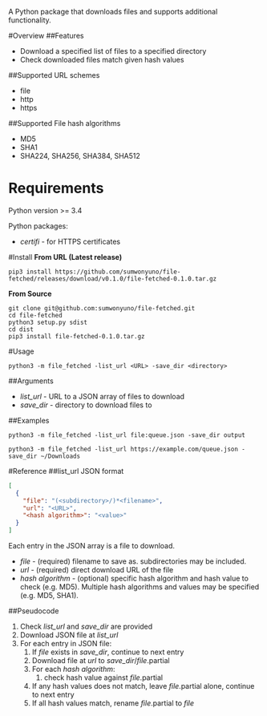 A Python package that downloads files and supports additional functionality.

#Overview
##Features
- Download a specified list of files to a specified directory
- Check downloaded files match given hash values

##Supported URL schemes
- file
- http
- https

##Supported File hash algorithms
- MD5
- SHA1
- SHA224, SHA256, SHA384, SHA512

# Requirements
Python version >= 3.4

Python packages:
- *certifi* - for HTTPS certificates

#Install
__From URL (Latest release)__

```
pip3 install https://github.com/sumwonyuno/file-fetched/releases/download/v0.1.0/file-fetched-0.1.0.tar.gz
```

__From Source__

```
git clone git@github.com:sumwonyuno/file-fetched.git
cd file-fetched
python3 setup.py sdist
cd dist
pip3 install file-fetched-0.1.0.tar.gz
```

#Usage

```
python3 -m file_fetched -list_url <URL> -save_dir <directory>
```

##Arguments
- *list_url* - URL to a JSON array of files to download
- *save_dir* - directory to download files to

##Examples
```
python3 -m file_fetched -list_url file:queue.json -save_dir output
```
```
python3 -m file_fetched -list_url https://example.com/queue.json -save_dir ~/Downloads
```

#Reference
##list_url JSON format

```json
[
  {
    "file": "(<subdirectory>/)*<filename>",
    "url": "<URL>",
    "<hash algorithm>": "<value>" 
  }
]
```
Each entry in the JSON array is a file to download.
- *file* - (required) filename to save as. subdirectories may be included.
- *url* - (required) direct download URL of the file
- *hash algorithm* - (optional) specific hash algorithm and hash value to check (e.g. MD5).
  Multiple hash algorithms and values may be specified (e.g. MD5, SHA1).

##Pseudocode
1. Check *list_url* and *save_dir* are provided
1. Download JSON file at *list_url*
1. For each entry in JSON file:
   1. If *file* exists in *save_dir*, continue to next entry
   1. Download file at *url* to *save_dir*/*file*.partial
   1. For each *hash algorithm*:
      1. check hash value against *file*.partial
   1. If any hash values does not match, leave *file*.partial alone, continue to next entry
   1. If all hash values match, rename *file*.partial to *file*
